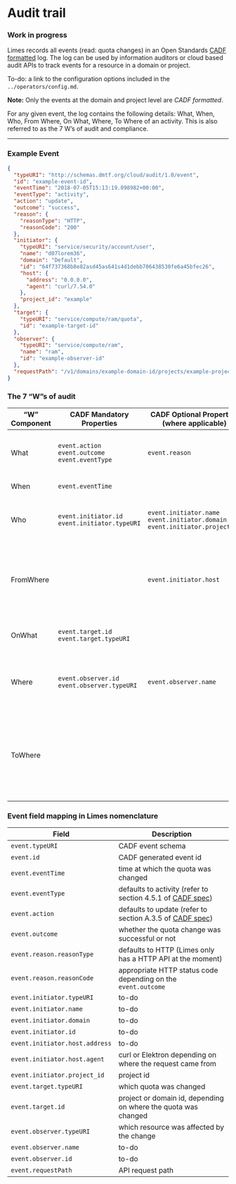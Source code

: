 # Audit trail

### Work in progress

Limes records all events (read: quota changes) in an Open Standards [CADF formatted](https://www.dmtf.org/standards/cadf) log. The log can be used by information auditors or cloud based audit APIs to track events for a resource in a domain or project.

To-do: a link to the configuration options included in the `../operators/config.md`.

**Note:** Only the events at the domain and project level are *CADF formatted*.

For any given event, the log contains the following details: What, When, Who, From Where, On What, Where, To Where of an activity. This is also referred to as the 7 W’s of audit and compliance.

---

### Example Event

```json
{
  "typeURI": "http://schemas.dmtf.org/cloud/audit/1.0/event",
  "id": "example-event-id",
  "eventTime": "2018-07-05T15:13:19.098982+00:00",
  "eventType": "activity",
  "action": "update",
  "outcome": "success",
  "reason": {
    "reasonType": "HTTP",
    "reasonCode": "200"
  },
  "initiator": {
    "typeURI": "service/security/account/user",
    "name": "d07lorem36",
    "domain": "Default",
    "id": "64f737368b8e82asd45as641s4d1debb706438530fe6a45bfec26",
    "host": {
      "address": "0.0.0.0",
      "agent": "curl/7.54.0"
    },
    "project_id": "example"
  },
  "target": {
    "typeURI": "service/compute/ram/quota",
    "id": "example-target-id"
  },
  "observer": {
    "typeURI": "service/compute/ram",
    "name": "ram",
    "id": "example-observer-id"
  },
  "requestPath": "/v1/domains/example-domain-id/projects/example-project-id"
}
```

### The 7 “W”s of audit

| “W” Component | CADF Mandatory Properties  | CADF Optional Properties (where applicable) | Description |
| --- | --- | --- | --- |
| What | `event.action`<br>`event.outcome`<br>`event.eventType`  | `event.reason` | “what” activity occurred; “what” was the result. |
| When | `event.eventTime` || “when” did it happen. |
| Who | `event.initiator.id`<br>`event.initiator.typeURI` | `event.initiator.name`<br>`event.initiator.domain`<br>`event.initiator.project_id` | “who” (person or service) initiated the action. |
| FromWhere || `event.initiator.host` | "FromWhere" provides information describing where the action was initiated from. |
| OnWhat | `event.target.id`<br>`event.target.typeURI`  || “onWhat” resource did the activity target. |
| Where | `event.observer.id`<br>`event.observer.typeURI` | `event.observer.name` | “where” did the activity get observed (reported), or modified in some way. |
| ToWhere ||| "ToWhere" provides information describing where the target resource that is affected by the action is located. |

### Event field mapping in Limes nomenclature

| Field | Description |
| --- | --- |
| `event.typeURI` | CADF event schema |
| `event.id` | CADF generated event id |
| `event.eventTime` | time at which the quota was changed |
| `event.eventType` | defaults to activity (refer to section 4.5.1 of [CADF spec][cadf-spec]) |
| `event.action` | defaults to update (refer to section A.3.5 of [CADF spec][cadf-spec]) |
| `event.outcome` | whether the quota change was successful or not |
| `event.reason.reasonType` | defaults to HTTP (Limes only has a HTTP API at the moment) |
| `event.reason.reasonCode` | appropriate HTTP status code depending on the `event.outcome` |
| `event.initiator.typeURI` | to-do |
| `event.initiator.name` | to-do |
| `event.initiator.domain` | to-do |
| `event.initiator.id` | to-do |
| `event.initiator.host.address` | to-do |
| `event.initiator.host.agent` | curl or Elektron depending on where the request came from |
| `event.initiator.project_id` | project id |
| `event.target.typeURI` | which quota was changed |
| `event.target.id` | project or domain id, depending on where the quota was changed |
| `event.observer.typeURI` | which resource was affected by the change |
| `event.observer.name` | to-do |
| `event.observer.id` | to-do |
| `event.requestPath` | API request path |

[cadf-spec]: https://www.dmtf.org/sites/default/files/standards/documents/DSP0262_1.0.0.pdf
